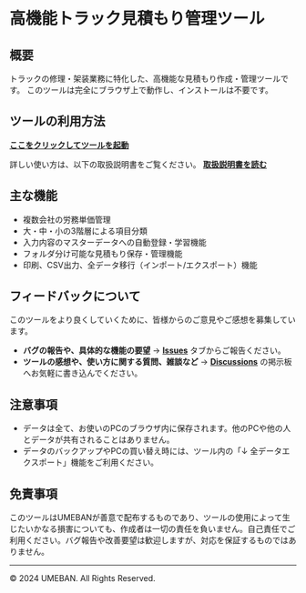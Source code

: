 # 高機能トラック見積もり管理ツール

## 概要
トラックの修理・架装業務に特化した、高機能な見積もり作成・管理ツールです。
このツールは完全にブラウザ上で動作し、インストールは不要です。

## ツールの利用方法

**[ここをクリックしてツールを起動](https://ub-ua2.github.io/truck-estimate-tool/高機能見積もり管理ツール_v1.3.html)**

詳しい使い方は、以下の取扱説明書をご覧ください。
**[取扱説明書を読む](./取扱説明書.md)**

## 主な機能
- 複数会社の労務単価管理
- 大・中・小の3階層による項目分類
- 入力内容のマスターデータへの自動登録・学習機能
- フォルダ分け可能な見積もり保存・管理機能
- 印刷、CSV出力、全データ移行（インポート/エクスポート）機能

## フィードバックについて
このツールをより良くしていくために、皆様からのご意見やご感想を募集しています。

- **バグの報告や、具体的な機能の要望** → **[Issues](https://github.com/ub-ua2/truck-estimate-tool/issues)** タブからご報告ください。
- **ツールの感想や、使い方に関する質問、雑談など** → **[Discussions](https://github.com/ub-ua2/truck-estimate-tool/discussions)** の掲示板へお気軽に書き込んでください。

## 注意事項
- データは全て、お使いのPCのブラウザ内に保存されます。他のPCや他の人とデータが共有されることはありません。
- データのバックアップやPCの買い替え時には、ツール内の「↓ 全データエクスポート」機能をご利用ください。

## 免責事項
このツールはUMEBANが善意で配布するものであり、ツールの使用によって生じたいかなる損害についても、作成者は一切の責任を負いません。自己責任でご利用ください。バグ報告や改善要望は歓迎しますが、対応を保証するものではありません。

---
&copy; 2024 UMEBAN. All Rights Reserved.
